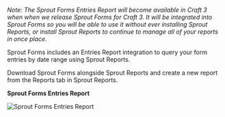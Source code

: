 _Note: The Sprout Forms Entries Report will become available in Craft 3 when when we release Sprout Forms for Craft 3. It will be integrated into Sprout Forms so you will be able to use it without ever installing Sprout Reports, or install Sprout Reports to continue to manage all of your reports in once place._

Sprout Forms includes an Entries Report integration to query your form entries by date range using Sprout Reports.

Download Sprout Forms alongside Sprout Reports and create a new report from the Reports tab in Sprout Reports.

**Sprout Forms Entries Report**

![Sprout Forms Entries Report]({asset:4971:url})